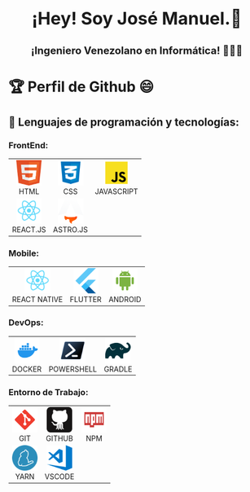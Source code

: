 # <p align="center"><span style="font-size: 34px;">¡Hey! Soy José Manuel.👋</span></p>
## <p align="center"><span style="font-size: 20px;">¡Ingeniero Venezolano en Informática! 👨🏻‍💻</span></p>

# 🏆 Perfil de Github 😄

## 🔨 Lenguajes de programación y tecnologías:

### FrontEnd:
<table>
  <tr>
    <td align="center"><img src="src/image/html.png" alt="html" width="50" height="50"><br>HTML</td>
    <td align="center"><img src="src/image/css.png" alt="css" width="50" height="50"><br>CSS</td>
    <td align="center"><img src="src/image/javascript.png" alt="javascript" width="50" height="50"><br>JAVASCRIPT</td>
  </tr>
  <tr>
    <td align="center"><img src="src/image/react.png" alt="react" width="50" height="50"><br>REACT.JS</td>
    <td align="center"><img src="src/image/astro.png" alt="astro" width="50" height="50"><br>ASTRO.JS</td>
  </tr>
</table>

### Mobile:
<table>
  <tr>
    <td align="center"><img src="src/image/react.png" alt="react-native" width="50" height="50"><br>REACT NATIVE</td>
    <td align="center"><img src="src/image/flutter.png" alt="flutter" width="50" height="50"><br>FLUTTER</td>
    <td align="center"><img src="src/image/android.svg" alt="android" width="50" height="50"><br>ANDROID</td>
  </tr>
</table>

### DevOps:
<table>
  <tr>
    <td align="center"><img src="src/image/docker.svg" alt="docker" width="50" height="50"><br>DOCKER</td>
    <td align="center"><img src="src/image/powershell.svg" alt="powershell" width="50" height="50"><br>POWERSHELL</td>
    <td align="center"><img src="src/image/gradle.svg" alt="gradle" width="50" height="50"><br>GRADLE</td>
  </tr>
</table>

### Entorno de Trabajo:
<table>
  <tr>
    <td align="center"><img src="src/image/Git.svg" alt="git" width="50" height="50"><br>GIT</td>
    <td align="center"><img src="src/image/Github.svg" alt="github" width="50" height="50"><br>GITHUB</td>
    <td align="center"><img src="src/image/npm.svg" alt="npm" width="50" height="50"><br>NPM</td>
  </tr>
  <tr>
    <td align="center"><img src="src/image/yarn.svg" alt="yarn" width="50" height="50"><br>YARN</td>
    <td align="center"><img src="src/image/VSCode.svg" alt="vscode" width="50" height="50"><br>VSCODE</td>
  </tr>
</table>
